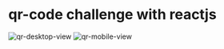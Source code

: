 # qr-code challenge with reactjs

![qr-desktop-view](https://github.com/murphylee10/react-qrcode/assets/62623991/e93105d6-c850-471f-9000-52a769b470d7)
![qr-mobile-view](https://github.com/murphylee10/react-qrcode/assets/62623991/63b5aaff-56cc-4ace-98e9-65a4d24b1c57)
